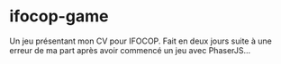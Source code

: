 # ifocop-game
Un jeu présentant mon CV pour IFOCOP. Fait en deux jours suite à une erreur de ma part après avoir commencé un jeu avec PhaserJS...
